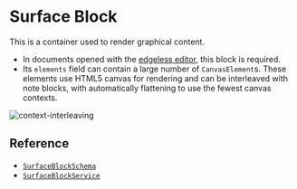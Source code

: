 # Surface Block

This is a container used to render graphical content.

- In documents opened with the [edgeless editor](../editors/edgeless-editor), this block is required.
- Its `elements` field can contain a large number of `CanvasElement`s. These elements use HTML5 canvas for rendering and can be interleaved with note blocks, with automatically flattening to use the fewest canvas contexts.

![context-interleaving](../../images/context-interleaving.png)

## Reference

- [`SurfaceBlockSchema`](/api/@lumensuite/blocks/variables/SurfaceBlockSchema.html)
- [`SurfaceBlockService`](/api/@lumensuite/blocks/classes/SurfaceBlockService.html)
